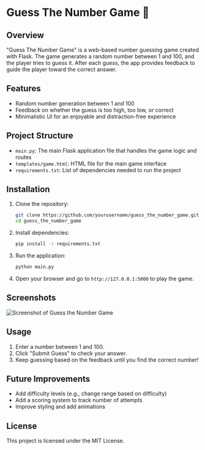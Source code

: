 # Guess The Number Game 🔢

## Overview
"Guess The Number Game" is a web-based number guessing game created with Flask. The game generates a random number between 1 and 100, and the player tries to guess it. After each guess, the app provides feedback to guide the player toward the correct answer.

## Features
- Random number generation between 1 and 100
- Feedback on whether the guess is too high, too low, or correct
- Minimalistic UI for an enjoyable and distraction-free experience

## Project Structure
- `main.py`: The main Flask application file that handles the game logic and routes
- `templates/game.html`: HTML file for the main game interface
- `requirements.txt`: List of dependencies needed to run the project

## Installation

1. Clone the repository:
   ```bash
   git clone https://github.com/yourusername/guess_the_number_game.git
   cd guess_the_number_game
   ```

2. Install dependencies:
   ```bash
   pip install -r requirements.txt
   ```

3. Run the application:
   ```bash
   python main.py
   ```

4. Open your browser and go to `http://127.0.0.1:5000` to play the game.

## Screenshots
![Screenshot of Guess the Number Game](link_to_screenshot)

## Usage
1. Enter a number between 1 and 100.
2. Click "Submit Guess" to check your answer.
3. Keep guessing based on the feedback until you find the correct number!

## Future Improvements
- Add difficulty levels (e.g., change range based on difficulty)
- Add a scoring system to track number of attempts
- Improve styling and add animations

## License
This project is licensed under the MIT License.
```
